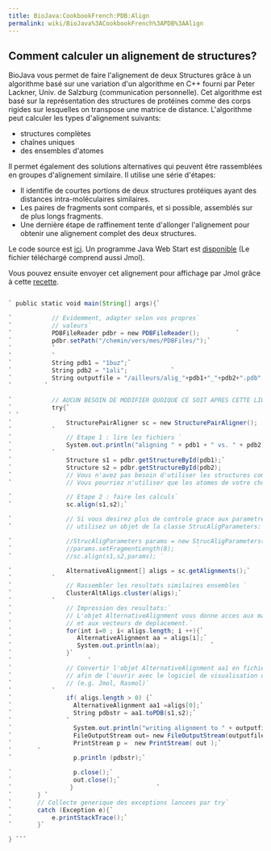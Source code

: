 ```yaml
---
title: BioJava:CookbookFrench:PDB:Align
permalink: wiki/BioJava%3ACookbookFrench%3APDB%3AAlign
---
```


Comment calculer un alignement de structures?
---------------------------------------------

BioJava vous permet de faire l'alignement de deux Structures grâce à un
algorithme basé sur une variation d'un algorithme en C++ fourni par
Peter Lackner, Univ. de Salzburg (communication personnelle). Cet
algorithme est basé sur la représentation des structures de protéines
comme des corps rigides sur lesquelles on transpose une matrice de
distance. L'algorithme peut calculer les types d'alignement suivants:

-   structures complètes
-   chaînes uniques
-   des ensembles d'atomes

Il permet également des solutions alternatives qui peuvent être
rassemblées en groupes d'alignement similaire. Il utilise une série
d'étapes:

-   Il identifie de courtes portions de deux structures protéiques ayant
    des distances intra-moléculaires similaires.
-   Les paires de fragments sont comparés, et si possible, assemblés sur
    de plus longs fragments.
-   Une dernière étape de raffinement tente d'allonger l'alignement pour
    obtenir une alignement complet des deux structures.

Le code source est
[ici](http://code.open-bio.org/svnweb/index.cgi/biojava/view/biojava-live/trunk/src/org/biojava/bio/structure/align/StructurePairAligner.java).
Un programme Java Web Start est
[disponible](http://www.biojava.org/download/performance/biojava-structure-example1.jnlp)
(Le fichier téléchargé comprend aussi Jmol).

Vous pouvez ensuite envoyer cet alignement pour affichage par Jmol grâce
à cette
[recette](http://biojava.org/wiki/BioJava:CookBookFrench:PDB:Jmol).

```java

` public static void main(String[] args){`

`           // Evidemment, adapter selon vos propres`  
`           // valeurs`  
`           PDBFileReader pdbr = new PDBFileReader();          `  
`           pdbr.setPath("/chemin/vers/mes/PDBFiles/");`  
`           `  
`           `  
`           String pdb1 = "1buz";`  
`           String pdb2 = "1ali";            `  
`           String outputfile = "/ailleurs/alig_"+pdb1+"_"+pdb2+".pdb";`  
`         `

`           // AUCUN BESOIN DE MODIFIER QUOIQUE CE SOIT APRES CETTE LIGNE...`  
`           try{`  
` `  
`               StructurePairAligner sc = new StructurePairAligner();            `  
`           `  
`               // Etape 1 : lire les fichiers `  
`               System.out.println("aligning " + pdb1 + " vs. " + pdb2);`  
`           `  
`               Structure s1 = pdbr.getStructureById(pdb1);`  
`               Structure s2 = pdbr.getStructureById(pdb2);                       `  
`               // Vous n'avez pas besoin d'utiliser les structures completes.`  
`               // Vous pourriez n'utiliser que les atomes de votre choix ;-)`

`               // Etape 2 : faire les calculs`  
`               sc.align(s1,s2);`

`               // Si vous desirez plus de controle grace aux parametre d'alignement,`  
`               // utilisez un objet de la classe StrucAligParameters:`

`               //StrucAligParameters params = new StrucAligParameters();`  
`               //params.setFragmentLength(8);      `  
`               //sc.align(s1,s2,params); `

`               AlternativeAlignment[] aligs = sc.getAlignments();`  
`           `  
`               // Rassembler les resultats similaires ensembles `  
`               ClusterAltAligs.cluster(aligs);`  
`           `  
`               // Impression des resultats:`  
`               // L'objet AlternativeAlignment vous donne acces aux matrices de rotation `  
`               // et aux vecteurs de deplacement.`  
`               for(int i=0 ; i< aligs.length; i ++){`  
`                  AlternativeAlignment aa = aligs[i];`  
`                  System.out.println(aa);              `  
`               }`  
`                     `  
`               // Convertir l'objet AlternativeAlignment aa1 en fichier PDB`  
`               // afin de l'ouvrir avec le logiciel de visualisation de votre choix`  
`               // (e.g. Jmol, Rasmol)`  
`           `  
`               if( aligs.length > 0) {`  
`                 AlternativeAlignment aa1 =aligs[0];`  
`                 String pdbstr = aa1.toPDB(s1,s2);`  
`               `  
`                 System.out.println("writing alignment to " + outputfile);`  
`                 FileOutputStream out= new FileOutputStream(outputfile); `  
`                 PrintStream p =  new PrintStream( out );`  
`       `  
`                 p.println (pdbstr);`

`                 p.close();`  
`                 out.close();`  
`                }                       `  
`       } `  
`       // Collecte generique des exceptions lancees par try`  
`       catch (Exception e){`  
`           e.printStackTrace();`  
`       }`

} ```

